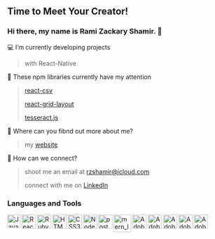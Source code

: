 ## Time to Meet Your Creator!

### Hi there, my name is Rami Zackary Shamir.  👋

💻 I’m currently developing projects 
> with React-Native

🧮 These npm libraries currently have my attention
> [react-csv](https://www.npmjs.com/package/react-csv)
> 
> [react-grid-layout](https://github.com/react-grid-layout/react-grid-layout)
> 
> [tesseract.js](https://www.npmjs.com/package/tesseract.js)

:city_sunrise: Where can you fibnd out more about me?
> my [website](https://www.meetyourcreator.com/) 

:email: How can we connect?
> shoot me an email at rzshamir@icloud.com
> 
> connect with me on [LinkedIn](https://www.linkedin.com/in/ramizackaryshamir/)

### Languages and Tools

<img align="left" padding="100px" alt="JavaScript" width="30px" src="https://res.cloudinary.com/ramizackaryshamir/image/upload/v1603826098/javascript-logo_zcnc18.png" />

<img align="left" padding="100px" alt="React" width="32px" src="https://res.cloudinary.com/ramizackaryshamir/image/upload/v1603826099/react-logo-1_uhlbvn.png" />

<img align="left" padding="100px" alt="Ruby-on-Rails_logo" width="32px" src="https://res.cloudinary.com/ramizackaryshamir/image/upload/v1603827204/ruby-on-rails-logo_vwlvg7.png" />
<img align="left" padding="100px" alt="HTML5" width="32px" src="https://res.cloudinary.com/ramizackaryshamir/image/upload/v1603826098/html5_icon_1090-1080_ggjwmd.png" />

<img align="left" padding="100px" alt="CSS3" width="32px" src="https://res.cloudinary.com/ramizackaryshamir/image/upload/v1603826097/css3-icon_1090-1080_wlgm8g.png" />

<img align="left" padding="100px" alt="Node.js" width="32px" src="https://res.cloudinary.com/ramizackaryshamir/image/upload/v1603826098/nodejs-logo_mwbrgc.png" />

<img align="left" padding="100px" alt="postgresql_logo" width="32px" src="https://res.cloudinary.com/ramizackaryshamir/image/upload/v1603826098/poistgreSQL_icon_1090-1080_uw8ayz.png" />

<img align="left" padding="100px" alt="mern_logo" width="40px" src="https://res.cloudinary.com/ramizackaryshamir/image/upload/v1603826098/MERN_logo-1090_1080_vy6lkp.png" />

<img align="left" padding="100px" alt="Adobe After Effects" width="32px" src="https://res.cloudinary.com/ramizackaryshamir/image/upload/v1603826097/adobe_after-effects_icon-1090-1080_may1rx.png" />

<img align="left" padding="100px" alt="Adobe Illustrator" width="32px" src="https://res.cloudinary.com/ramizackaryshamir/image/upload/v1603826097/adobe_illustrator__con-1090_1080_rl7iv0.png" />

<img align="left" padding="100px" alt="Adobe InDesign" width="32px" src="https://res.cloudinary.com/ramizackaryshamir/image/upload/v1603826097/adobe_ilndesign_icon-1090-1080_z1rahk.png" />

<img align="left" padding="100px" alt="Adobe Photoshop" width="32px" src="https://res.cloudinary.com/ramizackaryshamir/image/upload/v1603826097/adobe_photoshop_icon-1090-1080_xrmdos.png" />

<img align="left" padding="100px" alt="Adobe XD" width="32px" src="https://res.cloudinary.com/ramizackaryshamir/image/upload/v1603826097/adobe_xd_icon-1090-1080_t1ntsy.png" />

<!--
**MeetYourCreator/MeetYourCreator** is a ✨ _special_ ✨ repository because its `README.md` (this file) appears on your GitHub profile.



Here are some ideas to get you started:

- 🔭 I’m currently working on ...
- 🌱 I’m currently learning ...
- 👯 I’m looking to collaborate on ...
- 🤔 I’m looking for help with ...
- 💬 Ask me about ...
- 📫 How to reach me: ...
- 😄 Pronouns: ...
- ⚡ Fun fact: ...
-->
